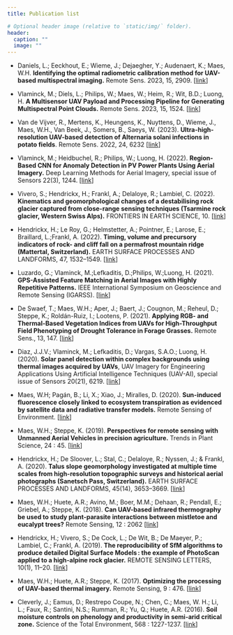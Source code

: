 ```yaml
---
title: Publication list

# Optional header image (relative to `static/img/` folder).
header:
  caption: ""
  image: ""
---
```


- Daniels, L.; Eeckhout, E.; Wieme, J.; Dejaegher, Y.; Audenaert, K.; Maes, W.H. **Identifying the optimal radiometric calibration method for UAV-based multispectral imaging.** Remote Sens. 2023, 15, 2909. [[link](https://doi.org/10.3390/rs15112909)]

- Vlaminck, M.; Diels, L.; Philips, W.; Maes, W.; Heim, R.; Wit, B.D.; Luong, H. **A Multisensor UAV Payload and Processing Pipeline for Generating Multispectral Point Clouds.** Remote Sens. 2023, 15, 1524. [[link](https://doi.org/10.3390/rs15061524)]

- Van de Vijver, R., Mertens, K., Heungens, K., Nuyttens, D., Wieme, J., Maes, W.H., Van Beek, J., Somers, B., Saeys, W. (2023). **Ultra-high-resolution UAV-based detection of Alternaria solani infections in potato fields**. Remote Sens. 2022, 24, 6232 [[link](https://doi.org/10.3390/rs14246232)]

- Vlaminck, M.; Heidbuchel, R.; Philips, W.; Luong, H. (2022). **Region-Based CNN for Anomaly Detection in PV Power Plants Using Aerial Imagery.** Deep Learning Methods for Aerial Imagery, special issue of Sensors 22(3), 1244. [[link](https://www.mdpi.com/1424-8220/22/3/1244)]

- Vivero, S.; Hendrickx, H.; Frankl, A.; Delaloye, R.; Lambiel, C. (2022). **Kinematics and geomorphological changes of a destabilising rock glacier captured from close-range sensing techniques (Tsarmine rock glacier, Western Swiss Alps).** FRONTIERS IN EARTH SCIENCE, 10. [[link](https://doi.org/10.3389/feart.2022.1017949)]

- Hendrickx, H.; Le Roy, G.; Helmstetter, A.; Pointner, E.; Larose, E.; Braillard, L.;Frankl, A. (2022). **Timing, volume and precursory indicators of rock- and cliff fall on a permafrost mountain ridge (Mattertal, Switzerland).** EARTH SURFACE PROCESSES AND LANDFORMS, 47, 1532–1549. [[link](https://doi.org/10.1002/esp.5333)]

- Luzardo, G.; Vlaminck, M.;Lefkaditis, D.;Philips, W.;Luong, H. (2021). **GPS-Assisted Feature Matching in Aerial Images with Highly Repetitive Patterns.** IEEE International Symposium on Geoscience and Remote Sensing (IGARSS). [[link](https://biblio.ugent.be/publication/8710132)]

- De Swaef, T.; Maes, W.H.; Aper, J.; Baert, J.; Cougnon, M.; Reheul, D.; Steppe, K.; Roldán-Ruiz, I.; Lootens, P. (2021). **Applying RGB- and Thermal-Based Vegetation Indices from UAVs for High-Throughput Field Phenotyping of Drought Tolerance in Forage Grasses.** Remote Sens., 13, 147. [[link](https://doi.org/10.3390/rs13010147)]

- Diaz, J.J.V.; Vlaminck, M.; Lefkaditis, D.; Vargas, S.A.O.; Luong, H. (2020). **Solar panel detection within complex backgrounds using thermal images acquired by UAVs**, UAV Imagery for Engineering Applications Using Artificial Intelligence Techniques (UAV-AI), special issue of Sensors 20(21), 6219. [[link](https://www.mdpi.com/1424-8220/20/21/6219)]

- Maes, W.H; Pagán, B.; Li, X.; Xiao, J.; Miralles, D. (2020). **Sun-induced fluorescence closely linked to ecosystem transpiration as evidenced by satellite data and radiative transfer models.** Remote Sensing of Environment. [[link](http://doi.org/10.1016/j.rse.2020.112030)]

- Maes, W.H.; Steppe, K. (2019). **Perspectives for remote sensing with Unmanned Aerial Vehicles in precision agriculture.** Trends in Plant Science, 24 &#58; 45. [[link](https://doi.org/10.1016/j.tplants.2018.11.007)]

- Hendrickx, H.; De Sloover, L.; Stal, C.; Delaloye, R.; Nyssen, J.; & Frankl, A. (2020). **Talus slope geomorphology investigated at multiple time scales from high-resolution topographic surveys and historical aerial photographs (Sanetsch Pass, Switzerland).** EARTH SURFACE PROCESSES AND LANDFORMS, 45(14), 3653–3669. [[link](https://doi.org/10.1002/esp.4989)]

- Maes, W.H.; Huete, A.R.; Avino, M.; Boer, M.M.; Dehaan, R.; Pendall, E.; Griebel, A.; Steppe, K. (2018). **Can UAV-based infrared thermography be used to study plant-parasite interactions between mistletoe and eucalypt trees?** Remote Sensing, 12 &#58; 2062 [[link](https://doi.org/10.3390/rs10122062)]

- Hendrickx, H.; Vivero, S.; De Cock, L.; De Wit, B.; De Maeyer, P.; Lambiel, C.; Frankl, A. (2019). **The reproducibility of SfM algorithms to produce detailed Digital Surface Models : the example of PhotoScan applied to a high-alpine rock glacier.** REMOTE SENSING LETTERS, 10(1), 11–20. [[link](https://doi.org/10.1080/2150704X.2018.1519641)]

- Maes, W.H.; Huete, A.R.; Steppe, K. (2017). **Optimizing the processing of UAV-based thermal imagery.** Remote Sensing, 9 &#58; 476. [[link](https://doi.org/10.3390/rs9050476)]

- Cleverly, J.; Eamus, D.; Restrepo Coupe, N.; Chen, C.; Maes, W. H.; Li, L.; Faux, R.; Santini, N.S.; Rumman, R.; Yu, Q.; Huete, A.R. (2016). **Soil moisture controls on phenology and productivity in semi-arid critical zone.** Science of the Total Environment, 568 &#58; 1227-1237. [[link](https://doi.org/10.1016/j.scitotenv.2016.05.142)]